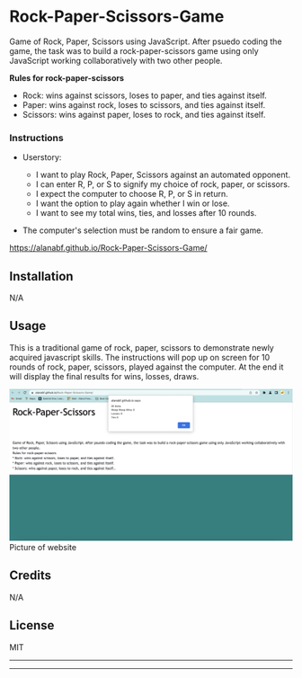 # Rock-Paper-Scissors-Game
Game of Rock, Paper, Scissors using JavaScript.
After psuedo coding the game, the task was to build a rock-paper-scissors game using only JavaScript working collaboratively with two other people.

**Rules for rock-paper-scissors**

* Rock: wins against scissors, loses to paper, and ties against itself.
* Paper: wins against rock, loses to scissors, and ties against itself.
* Scissors: wins against paper, loses to rock, and ties against itself.

### Instructions

* Userstory:
  * I want to play Rock, Paper, Scissors against an automated opponent.
  * I can enter R, P, or S to signify my choice of rock, paper, or scissors.
  * I expect the computer to choose R, P, or S in return.
  * I want the option to play again whether I win or lose.
  * I want to see my total wins, ties, and losses after 10 rounds.

* The computer's selection must be random to ensure a fair game.

https://alanabf.github.io/Rock-Paper-Scissors-Game/

## Installation

N/A

## Usage

This is a traditional game of rock, paper, scissors to demonstrate newly acquired javascript skills. The instructions will pop up on screen for 10 rounds of rock, paper, scissors, played against the computer. At the end it will display the final results for wins, losses, draws.

![alt text](./assets/Rock-Paper-Scissors-Game.png) Picture of website


## Credits

N/A

## License

MIT

---





---